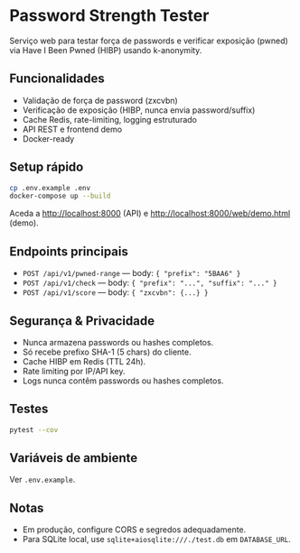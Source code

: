 # Password Strength Tester

Serviço web para testar força de passwords e verificar exposição (pwned) via Have I Been Pwned (HIBP) usando k-anonymity.

## Funcionalidades

- Validação de força de password (zxcvbn)
- Verificação de exposição (HIBP, nunca envia password/suffix)
- Cache Redis, rate-limiting, logging estruturado
- API REST e frontend demo
- Docker-ready

## Setup rápido

```bash
cp .env.example .env
docker-compose up --build
```

Aceda a [http://localhost:8000](http://localhost:8000) (API) e [http://localhost:8000/web/demo.html](http://localhost:8000/web/demo.html) (demo).

## Endpoints principais

- `POST /api/v1/pwned-range` — body: `{ "prefix": "5BAA6" }`
- `POST /api/v1/check` — body: `{ "prefix": "...", "suffix": "..." }`
- `POST /api/v1/score` — body: `{ "zxcvbn": {...} }`

## Segurança & Privacidade

- Nunca armazena passwords ou hashes completos.
- Só recebe prefixo SHA-1 (5 chars) do cliente.
- Cache HIBP em Redis (TTL 24h).
- Rate limiting por IP/API key.
- Logs nunca contêm passwords ou hashes completos.

## Testes

```bash
pytest --cov
```

## Variáveis de ambiente

Ver `.env.example`.

## Notas

- Em produção, configure CORS e segredos adequadamente.
- Para SQLite local, use `sqlite+aiosqlite:///./test.db` em `DATABASE_URL`.

